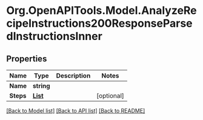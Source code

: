 # Org.OpenAPITools.Model.AnalyzeRecipeInstructions200ResponseParsedInstructionsInner

## Properties

Name | Type | Description | Notes
------------ | ------------- | ------------- | -------------
**Name** | **string** |  | 
**Steps** | [**List<AnalyzeRecipeInstructions200ResponseParsedInstructionsInnerStepsInner>**](AnalyzeRecipeInstructions200ResponseParsedInstructionsInnerStepsInner.md) |  | [optional] 

[[Back to Model list]](../README.md#documentation-for-models) [[Back to API list]](../README.md#documentation-for-api-endpoints) [[Back to README]](../README.md)

